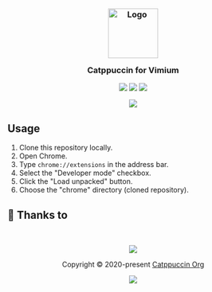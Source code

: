 <h3 align="center">
	<img src="https://raw.githubusercontent.com/catppuccin/catppuccin/dev/assets/logos/exports/1544x1544_circle.png" width="100" alt="Logo"/><br/>
	<img src="https://raw.githubusercontent.com/catppuccin/catppuccin/dev/assets/misc/transparent.png" height="30" width="0px"/>
	Catppuccin for Vimium
	<img src="https://raw.githubusercontent.com/catppuccin/catppuccin/dev/assets/misc/transparent.png" height="30" width="0px"/>
</h3>
<p align="center">
    <a href="https://github.com/elkrien/chrome/stargazers"><img src="https://img.shields.io/github/stars/elkrien/chrome?colorA=1e1e28&colorB=c9cbff&style=for-the-badge&logo=starship style=for-the-badge"></a>
    <a href="https://github.com/elkrien/chrome/issues"><img src="https://img.shields.io/github/issues/elkrien/chrome?colorA=1e1e28&colorB=f7be95&style=for-the-badge"></a>
    <a href="https://github.com/elkrien/chrome/contributors"><img src="https://img.shields.io/github/contributors/elkrien/chrome?colorA=1e1e28&colorB=b1e1a6&style=for-the-badge"></a>
</p>

<p align="center">
  <img src="https://raw.githubusercontent.com/elkrien/chrome/main/assets/cat-chrome.png"/>
</p>


## Usage

1. Clone this repository locally.
2. Open Chrome.
3. Type `chrome://extensions` in the address bar.
4. Select the "Developer mode" checkbox.
5. Click the "Load unpacked" button.
6. Choose the "chrome" directory (cloned repository).

## 💝 Thanks to

&nbsp;

<p align="center"><img src="https://raw.githubusercontent.com/catppuccin/catppuccin/dev/assets/footers/gray0_ctp_on_line.svg?sanitize=true" /></p>
<p align="center">Copyright &copy; 2020-present <a href="https://github.com/catppuccin" target="_blank">Catppuccin Org</a>
<p align="center"><a href="https://github.com/catppuccin/catppuccin/blob/main/LICENSE"><img src="https://img.shields.io/static/v1.svg?style=for-the-badge&label=License&message=MIT&logoColor=d9e0ee&colorA=302d41&colorB=c9cbff"/></a></p>
